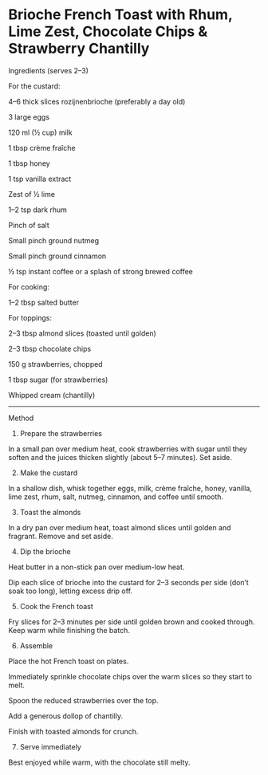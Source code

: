 # Brioche French Toast with Rhum, Lime Zest, Chocolate Chips & Strawberry Chantilly

Ingredients (serves 2–3)

For the custard:

4–6 thick slices rozijnenbrioche (preferably a day old)

3 large eggs

120 ml (½ cup) milk

1 tbsp crème fraîche

1 tbsp honey

1 tsp vanilla extract

Zest of ½ lime

1–2 tsp dark rhum

Pinch of salt

Small pinch ground nutmeg

Small pinch ground cinnamon

½ tsp instant coffee or a splash of strong brewed coffee


For cooking:

1–2 tbsp salted butter


For toppings:

2–3 tbsp almond slices (toasted until golden)

2–3 tbsp chocolate chips

150 g strawberries, chopped

1 tbsp sugar (for strawberries)

Whipped cream (chantilly)



---

Method

1. Prepare the strawberries

In a small pan over medium heat, cook strawberries with sugar until they soften and the juices thicken slightly (about 5–7 minutes). Set aside.



2. Make the custard

In a shallow dish, whisk together eggs, milk, crème fraîche, honey, vanilla, lime zest, rhum, salt, nutmeg, cinnamon, and coffee until smooth.



3. Toast the almonds

In a dry pan over medium heat, toast almond slices until golden and fragrant. Remove and set aside.



4. Dip the brioche

Heat butter in a non-stick pan over medium-low heat.

Dip each slice of brioche into the custard for 2–3 seconds per side (don’t soak too long), letting excess drip off.



5. Cook the French toast

Fry slices for 2–3 minutes per side until golden brown and cooked through. Keep warm while finishing the batch.



6. Assemble

Place the hot French toast on plates.

Immediately sprinkle chocolate chips over the warm slices so they start to melt.

Spoon the reduced strawberries over the top.

Add a generous dollop of chantilly.

Finish with toasted almonds for crunch.



7. Serve immediately

Best enjoyed while warm, with the chocolate still melty.

